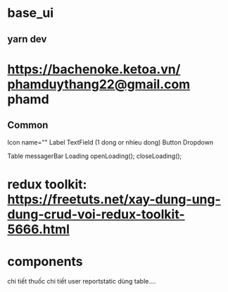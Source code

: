 # base_ui

## yarn dev

# https://bachenoke.ketoa.vn/ phamduythang22@gmail.com	phamd
## Common
Icon name=""
Label
TextField  (1 dong or nhieu dong)
Button
Dropdown

Table
messagerBar
Loading
openLoading();
closeLoading();

# redux toolkit: https://freetuts.net/xay-dung-ung-dung-crud-voi-redux-toolkit-5666.html


# components
chi tiết thuốc
chi tiết user
reportstatic dùng table....